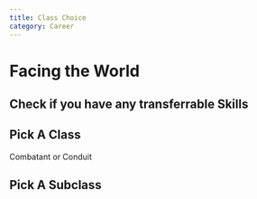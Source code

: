 ```yaml
---
title: Class Choice
category: Career
---
```


# Facing the World

## Check if you have any transferrable Skills

## Pick A Class

Combatant or Conduit

## Pick A Subclass


